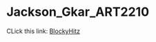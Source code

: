 # Jackson_Gkar_ART2210

CLick this link: [BlockyHitz](https://gmanski504.github.io/Jackson_Gkar_ART2210/8.2-Jackson_Gkar_Art2210_BlockyHitz_Oct21-Fall2019/JackOct92019-1.html)
